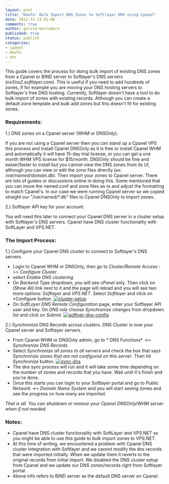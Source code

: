 ```yaml
---
layout: post
title: "HowTo: Bulk Import DNS Zones to Softlayer DNS using Cpanel"
date: 2012-11-13 01:08
comments: true
author: gerold-mercadero
published: true
status: publish
categories:
- cpanel
- HowTo
- dns
---
```


This guide covers the process for doing bulk import of existing DNS zones from a Cpanel or BIND server to Softlayer's DNS servers (*ns1/ns2.softlayer.com*).  This is useful if you need to add hundreds of zones, if for example you are moving your DNS hosting servers to Softlayer's free DNS hosting.  Currently, Softlayer doesn't have a tool to do bulk import of zones with existing records. Although you can create a default zone template and bulk add zones but this doesn't fit for existing zones.

### Requirements:

1.) DNS zones on a Cpanel server (WHM or DNSOnly).

If you are not using a Cpanel server then you can stand up a Cpanel VPS this process and install Cpanel DNSOnly as it is free or install Cpanel WHM and automatically it will have 15-day trial license, or you can get a one month WHM VPS license for $15/month.
DNSOnly should be fine and easier/faster to install but you cannot view the DNS zones from its UI, although you can view or edit the zone files directly (*ex: /var/named/domain.db*).
Then import your zones to Cpanel server. There are lots of guides or discussions online in doing this. Some mentioned that you can move the named.conf and zone files as-is and adjust the formatting to match Cpanel's.
In our case we were running Cpanel server so we copied straight our "/var/named/*.db" files to Cpanel DNSOnly to import zones.

2.) Softlayer API key for your account.

  You will need this later to connect your Cpanel DNS server in a cluster setup with Softlayer's DNS servers. Cpanel have DNS cluster functionality with SoftLayer and VPS.NET.

### The Import Process:

1.) Configure your Cpanel DNS cluster to connect to Softlayer's DNS servers.
<!--more-->
- Login to Cpanel WHM or DNSOnly, then go to *Cluster/Remote Access*  ->> *Configure Cluster*.
- select *Enable DNS clustering*
- On *Backend Type* dropdown, you will see *cPanel* only. Then click on *(Show All)* link next to it and the page will reload and you will see two more options: *Softlayer* and *VPS.NET*. Select *Softlayer* and click on *Configure button.
[![cluster-setup](http://linuxsysadminblog.com/images/2012/cluster-setup.png)](http://linuxsysadminblog.com/images/2012/cluster-setup.png)
- On *SoftLayer DNS Remote Configuration* page, enter your Softlayer API user and key. On *DNS role* choose *Synchronize changes* from dropdown list and click on *Submit*.
[![softlyer-dns-config](http://linuxsysadminblog.com/images/2012/softlyer-dns-config.png)](http://linuxsysadminblog.com/images/2012/softlyer-dns-config.png)

2.) Synchronize DNS Records across clusters. DNS Cluster is now your Cpanel server and Softlayer servers.

- From Cpanel WHM or DNSOnly admin, go to * DNS Functions* ->> *Synchronize DNS Records*
- Select *Synchronize all zones to all servers* and check the box that says *Synchronize zones that are not configured on this server*. Then hit *Synchronize* button.
[![sync-dns](http://linuxsysadminblog.com/images/2012/sync-dns.png)](http://linuxsysadminblog.com/images/2012/sync-dns.png)
- The dns sync process will run and it will take some time depending on the number of zones and records that you have. Wait until it's finish and you're done.
- Once this starts you can login to your Softlayer portal and go to *Public Network* ->> *Domain Name System* and you will start seeing zones and see the progress on how many are imported.

*That is all. You can shutdown or remove your Cpanel DNSOnly/WHM server when if not needed.*

###  Notes:

- Cpanel have DNS cluster functionality with SoftLayer and VPS.NET so you might be able to use this guide to bulk import zones to VPS.NET.
- At this time of writing, we encountered a problem with Cpanel DNS cluster integration with Softlayer and we cannot modify the dns records that were imported initially.  When we update them it reverts to the original records from initial import. We disabled the DNS cluster setup from Cpanel and we update our DNS zones/records right from Softlayer portal.
- Above info refers to BIND server as the default DNS server on Cpanel.




